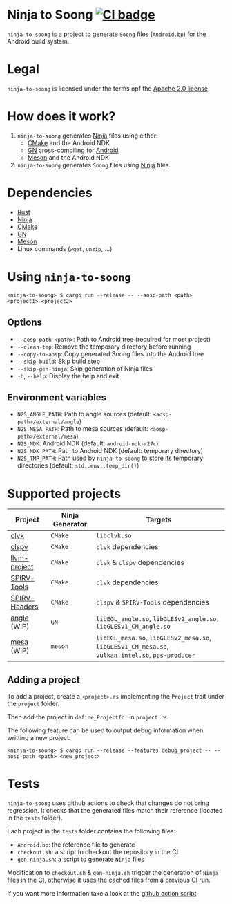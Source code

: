# Ninja to Soong [![CI badge](https://github.com/rjodinchr/ninja-to-soong/actions/workflows/presubmit.yml/badge.svg?branch=main)](https://github.com/rjodinchr/ninja-to-soong/actions/workflows/presubmit.yml?query=branch%3Amain++)

`ninja-to-soong` is a project to generate `Soong` files (`Android.bp`) for the Android build system.

# Legal

`ninja-to-soong` is licensed under the terms opf the [Apache 2.0 license](LICENSE)

# How does it work?

1. `ninja-to-soong` generates [Ninja](https://ninja-build.org/) files using either:
    - [CMake](https://cmake.org/) and the Android NDK
    - [GN](https://github.com/o-lim/generate-ninja) cross-compiling for [Android](https://gn.googlesource.com/gn/+/HEAD/docs/quick_start.md#cross_compiling-to-a-target-os-or-architecture)
    - [Meson](https://mesonbuild.com/) and the Android NDK
2. `ninja-to-soong` generates `Soong` files using [Ninja](https://ninja-build.org/) files.

# Dependencies

* [Rust](https://www.rust-lang.org/)
* [Ninja](https://ninja-build.org/)
* [CMake](https://cmake.org/)
* [GN](https://github.com/o-lim/generate-ninja)
* [Meson](https://mesonbuild.com/)
* Linux commands (`wget`, `unzip`, ...)

# Using `ninja-to-soong`

```
<ninja-to-soong> $ cargo run --release -- --aosp-path <path> <project1> <project2>
```

## Options

* `--aosp-path <path>`: Path to Android tree (required for most project)
* `--clean-tmp`: Remove the temporary directory before running
* `--copy-to-aosp`: Copy generated Soong files into the Android tree
* `--skip-build`: Skip build step
* `--skip-gen-ninja`: Skip generation of Ninja files
* `-h`, `--help`: Display the help and exit

## Environment variables

* `N2S_ANGLE_PATH`: Path to angle sources (default: `<aosp-path>/external/angle`)
* `N2S_MESA_PATH`: Path to mesa sources (default: `<aosp-path>/external/mesa`)
* `N2S_NDK`: Android NDK (default: `android-ndk-r27c`)
* `N2S_NDK_PATH`: Path to Android NDK (default: temporary directory)
* `N2S_TMP_PATH`: Path used by `ninja-to-soong` to store its temporary directories (default: `std::env::temp_dir()`)

# Supported projects

| Project | Ninja Generator | Targets |
|-|-|-|
| [clvk](https://github.com/kpet/clvk) | `CMake` | `libclvk.so` |
| [clspv](https://github.com/google/clspv) | `CMake` | `clvk` dependencies |
| [llvm-project](https://github.com/llvm/llvm-project) | `CMake` | `clvk` & `clspv` dependencies |
| [SPIRV-Tools](https://github.com/KhronosGroup/SPIRV-Tools) | `CMake` | `clvk` dependencies |
| [SPIRV-Headers](https://github.com/KhronosGroup/SPIRV-Headers) | `CMake` | `clspv` & `SPIRV-Tools` dependencies |
| [angle](https://github.com/google/angle) (WIP) | `GN` | `libEGL_angle.so`, `libGLESv2_angle.so`, `libGLESv1_CM_angle.so` |
| [mesa](https://www.mesa3d.org/) (WIP) | `meson` | `libEGL_mesa.so`, `libGLESv2_mesa.so`, `libGLESv1_CM_mesa.so`, `vulkan.intel.so`, `pps-producer` |

## Adding a project

To add a project, create a `<project>.rs` implementing the `Project` trait under the `project` folder.

Then add the project in `define_ProjectId!` in `project.rs`.

The following feature can be used to output debug information when writting a new project:
```
<ninja-to-soong> $ cargo run --release --features debug_project -- --aosp-path <path> <new_project>
```

# Tests

`ninja-to-soong` uses github actions to check that changes do not bring regression. It checks that the generated files match their reference (located in the `tests` folder).

Each project in the `tests` folder contains the following files:
 * `Android.bp`: the reference file to generate
 * `checkout.sh`: a script to checkout the repository in the CI
 * `gen-ninja.sh`: a script to generate `Ninja` files

 Modification to `checkout.sh` & `gen-ninja.sh` trigger the generation of `Ninja` files in the CI, otherwise it uses the cached files from a previous CI run.

If you want more information take a look at the [github action script](.github/workflows/presubmit.yml)
